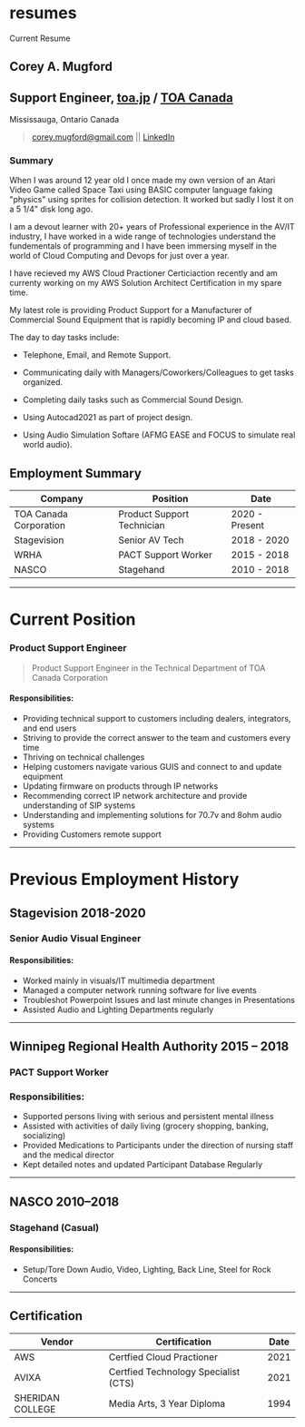 # resumes
Current Resume
## Corey A. Mugford 
## Support Engineer, [toa.jp](https://www.toa.jp) / [TOA Canada](https://www.toacanada.com)
Mississauga, Ontario Canada

> corey.mugford@gmail.com || [LinkedIn](https://www.linkedin.com/in/coreyallanmugford/corey.mugford@gmail.com "LinkedIn")

### Summary

When I was around 12 year old I once made my own version of an Atari Video Game called Space Taxi using BASIC computer language faking "physics" using sprites for collision detection. It worked but sadly I lost it on a 5 1/4" disk long ago.

I am a devout learner with 20+ years of Professional experience in the AV/IT industry, I have worked in a wide range of technologies understand the fundementals of programming and I have been immersing myself in the world of Cloud Computing and Devops for just over a year.

I have recieved my AWS Cloud Practioner Certiciaction recently and am currenty working on my AWS Solution Architect Certification in my spare time. 

My latest role is providing Product Support for a Manufacturer of Commercial Sound Equipment that is rapidly becoming IP and cloud based.

The day to day tasks include:

* Telephone, Email, and Remote Support.

* Communicating daily with Managers/Coworkers/Colleagues to get tasks organized.

* Completing daily tasks such as Commercial Sound Design.

* Using Autocad2021 as part of project design.

* Using Audio Simulation Softare (AFMG EASE and FOCUS to simulate real world audio).

## Employment Summary
| Company   | Position | Date |   
| ----------- | ----------- |----------- | 
| TOA Canada Corporation | Product Support Technician| 2020 - Present |
| Stagevision | Senior AV Tech  | 2018 - 2020
| WRHA | PACT Support Worker | 2015 - 2018
| NASCO | Stagehand | 2010 - 2018

---
# Current Position

### Product Support Engineer
> Product Support Engineer in the Technical Department of TOA Canada Corporation

#### Responsibilities: 
* Providing technical support to customers including dealers, integrators, and end users
* Striving to provide the correct answer to the team and customers every time
* Thriving on technical challenges
* Helping customers navigate various GUIS and connect to and update equipment
* Updating firmware on products through IP networks
* Recommending correct IP network architecture and provide understanding of SIP systems
* Understanding and implementing solutions for 70.7v and 8ohm audio systems
* Providing Customers remote support
---

# Previous Employment History
## Stagevision						       2018-2020
### Senior Audio Visual Engineer
#### Responsibilities: 
+ Worked mainly in visuals/IT multimedia department
+ Managed a computer network running software for live events
+ Troubleshot Powerpoint Issues and last minute changes in Presentations
+ Assisted Audio and Lighting Departments regularly
---
## Winnipeg Regional Health Authority			       2015 – 2018
### PACT Support Worker
### Responsibilities: 

* Supported persons living with serious and persistent mental illness
* Assisted with activities of daily living (grocery shopping, banking, socializing)
* Provided Medications to Participants under the direction of nursing staff and the medical director
* Kept detailed notes and updated Participant Database Regularly
---

## NASCO							     2010–2018
### Stagehand (Casual)

#### Responsibilities: 
+ Setup/Tore Down Audio, Video, Lighting, Back Line, Steel for Rock Concerts

---

## Certification
| Vendor    | Certification | Date |   
| ----------- | ----------- |----------- | 
| AWS | Certfied Cloud Practioner | 2021
|AVIXA | Certfied Technology Specialist (CTS) | 2021
| SHERIDAN COLLEGE | Media Arts, 3 Year Diploma | 1994  
